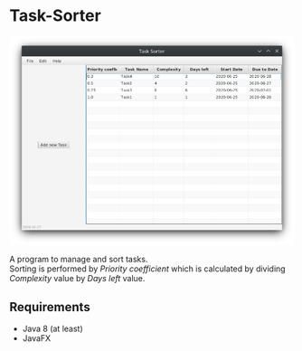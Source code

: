 # Task-Sorter

<img src="https://github.com/skalermo/Task-Sorter/blob/master/example.png" width="600">

A program to manage and sort tasks.  
Sorting is performed by *Priority coefficient* which is calculated by dividing *Complexity* value by *Days left* value.

## Requirements

- Java 8 (at least)
- JavaFX

